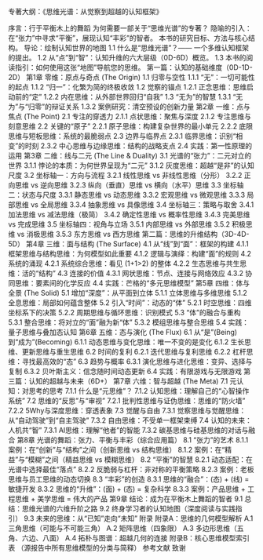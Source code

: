 

专著大纲：《思维光谱：从觉察到超越的认知框架》



序言：行于平衡木上的舞蹈
为何需要一部关于“思维光谱”的专著？
隐喻的引入：在“张力”中寻求“平衡”，展现认知“丰彩”的智者。
本书的研究目标、方法与核心结构。
导论：绘制认知世界的地图
1.1 什么是“思维光谱”？—— 一个多维认知框架的提出。
1.2 从“点”到“智”：认知升维的六大层级（0D-6D）概览。
1.3 本书的阅读指引：如何使用这张“地图”导航您的思维。
第一篇：认知的基础维度（0D-1D-2D）
第1章 零维：原点与奇点 (The Origin)
1.1 归零与空性
1.1.1 “无”：一切可能性的起点
1.1.2 “归一”：化繁为简的终极收敛
1.2 觉察的锚点
1.2.1 正念思维：思维启动前的“定”
1.2.2 内在思维：从外部世界回归“自我”
1.3 “无为”的智慧
1.3.1 “无为”与“归零”的辩证关系
1.3.2 案例研究：清空预设的创新力量
第2章 一维：点与焦点 (The Point)
2.1 专注的穿透力
2.1.1 点状思维：聚焦与深度
2.1.2 专注思维与刻意思维
2.2 关键的“原子”
2.2.1 原子思维：构建复杂世界的最小单元
2.2.2 底限思维与短板思维：系统的最脆弱点
2.3 边界与临界点
2.3.1 临界思维：识别“相变”的时刻
2.3.2 中心思维与边缘思维：结构的战略支点
2.4 实践：第一性原理的运用
第3章 二维：线与二元 (The Line & Duality)
3.1 光谱的“张力”：二元对立的世界
3.1.1 悖论的本质：为何世界呈现为“二元”
3.1.2 灰度思维：超越“是非”的认知尺度
3.2 坐标轴一：方向与流程
3.2.1 线性思维 vs 非线性思维（分形）
3.2.2 正向思维 vs 逆向思维
3.2.3 纵向（垂直）思维 vs 横向（水平）思维
3.3 坐标轴二：状态与尺度
3.3.1 静态思维 vs 动态思维
3.3.2 宏观思维 vs 微观思维
3.3.3 局部思维 vs 全局思维
3.3.4 抽象思维 vs 具像思维
3.4 坐标轴三：策略与取舍
3.4.1 加法思维 vs 减法思维（极简）
3.4.2 确定性思维 vs 概率性思维
3.4.3 完美思维 vs 完成思维
3.5 坐标轴四：视角与立场
3.5.1 内部思维 vs 外部思维
3.5.2 积极思维 vs 消极思维
3.5.3 东方思维 vs 西方思维
第二篇：思维的升维结构（3D-4D-5D）
第4章 三维：面与结构 (The Surface)
4.1 从“线”到“面”：框架的构建
4.1.1 框架思维与结构思维：为何模型如此重要
4.1.2 逻辑与演绎：构建“面”的规则
4.2 系统的涌现
4.2.1 系统综合思维：看见 (1+1>2) 的整体
4.2.2 生态思维与共生思维：活的“结构”
4.3 连接的价值
4.3.1 网状思维：节点、连接与网络效应
4.3.2 协同思维：要素间的化学反应
4.4 实践：芒格的“多元思维模型”
第5章 四维：体与全景 (The Solid)
5.1 增加“深度”：从平面到立体
5.1.1 立体思维与多维思维
5.1.2 全息思维：局部如何蕴含整体
5.2 引入“时间”：动态的“体”
5.2.1 时空思维：四维坐标系下的决策
5.2.2 周期思维与循环思维：识别模式
5.3 “体”的融合与重构
5.3.1 整合思维：将对立的“面”融为新“体”
5.3.2 模组思维与整合思维
5.4 实践：量子思维与叠加态认知
第6章 五维：态与演化 (The Flux)
6.1 从“是”(Being) 到“成为”(Becoming)
6.1.1 动态思维与变化思维：唯一不变的是变化
6.1.2 生长思维、更新思维与重生思维
6.2 时间的复利
6.2.1 迭代思维与复利思维
6.2.2 杠杆思维：寻找最高效的“态”
6.3 趋势与概率
6.3.1 演化思维与进化思维：变异、选择与复制
6.3.2 贝叶斯主义：信念随时间动态更新
6.4 实践：有限游戏与无限游戏
第三篇：认知的超越与未来（6D+）
第7章 六维：智与超越 (The Meta)
7.1 元认知：对思考的思考
7.1.1 什么是“元思维”？
7.1.2 认知思维：理解自己的“心智操作系统”
7.2 思维的“反思”与“审视”
7.2.1 批判性思维与证伪思维：思维的“防火墙”
7.2.2 5Why与深度思维：穿透表象
7.3 觉醒与自由
7.3.1 觉察思维与觉醒思维：从“自动驾驶”到“自主驾驶”
7.3.2 自由思维：不受单一框架束缚
7.4 认知的未来：人机共“智”
7.3.1 AI思维：理解“他者”的智能
7.3.2 碳基思维与硅基思维的对话与融合
第8章 光谱的舞蹈：张力、平衡与丰彩（综合应用篇）
8.1 “张力”的艺术
8.1.1 案例：在“创新”与“结构”之间（创新思维 vs 结构思维）
8.1.2 案例：在“精益”与“模糊”之间（精益思维 vs 模糊思维）
8.2 “平衡”的智慧
8.2.1 动态适配：在光谱中选择最佳“落点”
8.2.2 反脆弱与杠杆：非对称的平衡策略
8.2.3 案例：老板思维与员工思维的动态切换
8.3 “丰彩”的创造
8.3.1 思维的“融合”：(态) + (线) = 敏捷开发
8.3.2 思维的“升维”：(面) + (态) = 复杂科学
8.3.3 案例：产品思维 + 工程思维 + 美学思维 = 伟大的产品
第9章 结论：成为在平衡木上舞蹈的智者
9.1 总结：思维光谱的六维升阶之路
9.2 终身学习者的认知地图（深度阅读与实践指引）
9.3 未来的思维：从“已知”走向“未知”
附录
附录A：思维的几何模型解析
A.1 三角思维（可能与不可能三角）
A.2 矩阵思维（四象限）
A.3 多边形思维（五角、六边、八面）
A.4 拓朴与图谱：超越几何的连接
附录B：核心思维模型索引表
（源报告中所有思维模型的分类与简释）
参考文献
致谢

